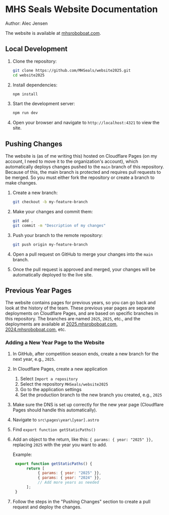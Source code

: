 # MHS Seals Website Documentation

Author: Alec Jensen

The website is available at [mhsroboboat.com](https://mhsroboboat.com).

## Local Development

1. Clone the repository:

   ```bash
   git clone https://github.com/MHSeals/website2025.git
   cd website2025
   ```

2. Install dependencies:
   ```bash
   npm install
   ```

3. Start the development server:
   ```bash
   npm run dev
   ```

4. Open your browser and navigate to `http://localhost:4321` to view the site.

## Pushing Changes

The website is (as of me writing this) hosted on Cloudflare Pages (on my account, I need to move it to the organization's account), which automatically deploys changes pushed to the `main` branch of this repository.
Because of this, the main branch is protected and requires pull requests to be merged. So you must either fork the repository or create a branch to make changes.

1. Create a new branch:
   ```bash
   git checkout -b my-feature-branch
   ```

2. Make your changes and commit them:
   ```bash
   git add .
   git commit -m "Description of my changes"
   ```

3. Push your branch to the remote repository:
   ```bash
   git push origin my-feature-branch
   ```

4. Open a pull request on GitHub to merge your changes into the `main` branch.
5. Once the pull request is approved and merged, your changes will be automatically deployed to the live site.

## Previous Year Pages

The website contains pages for previous years, so you can go back and look at the history of the team. These previous year pages are separate deployments on Cloudflare Pages, and are based on specific branches in this repository. The branches are named `2025`, `2025`, etc., and the deployments are available at [2025.mhsroboboat.com](https://2025.mhsroboboat.com), [2024.mhsroboboat.com](https://2024.mhsroboboat.com), etc.

### Adding a New Year Page to the Website

1. In GitHub, after competition season ends, create a new branch for the next year, e.g., `2025`.
2. In Cloudflare Pages, create a new application
    1. Select `Import a repository`
    2. Select the repository `MHSeals/website2025`
    3. Go to the application settings
    4. Set the production branch to the new branch you created, e.g., `2025`
3. Make sure the DNS is set up correctly for the new year page (Cloudflare Pages should handle this automatically).
4. Navigate to `src\pages\year\[year].astro`
5. Find `export function getStaticPaths()`
6. Add an object to the return, like this: `{ params: { year: "2025" }},`
   replacing `2025` with the year you want to add.

   Example:
   ```javascript
    export function getStaticPaths() {
         return [
              { params: { year: "2025" }},
              { params: { year: "2024" }},
              // Add more years as needed
         ];
    }
    ```
7. Follow the steps in the "Pushing Changes" section to create a pull request and deploy the changes.